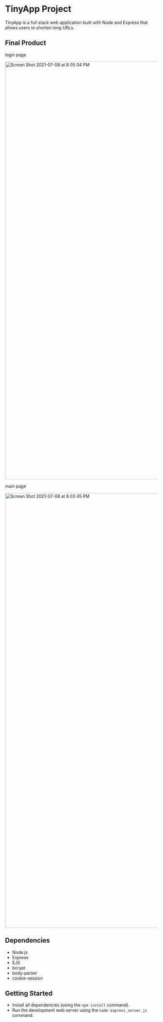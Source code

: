 # TinyApp Project

TinyApp is a full stack web application built with Node and Express that allows users to shorten long URLs.

## Final Product

login page

<img width="1372" alt="Screen Shot 2021-07-08 at 8 05 04 PM" src="https://user-images.githubusercontent.com/69409540/125005607-2d687200-e02a-11eb-9209-c67c7f2779a4.png">


main page

<img width="1428" alt="Screen Shot 2021-07-08 at 8 03 45 PM" src="https://user-images.githubusercontent.com/69409540/125005613-30fbf900-e02a-11eb-8215-69db810cefbb.png">



## Dependencies

- Node.js
- Express
- EJS
- bcrypt
- body-parser
- cookie-session

## Getting Started

- Install all dependencies (using the `npm install` command).
- Run the development web server using the `node express_server.js` command.
